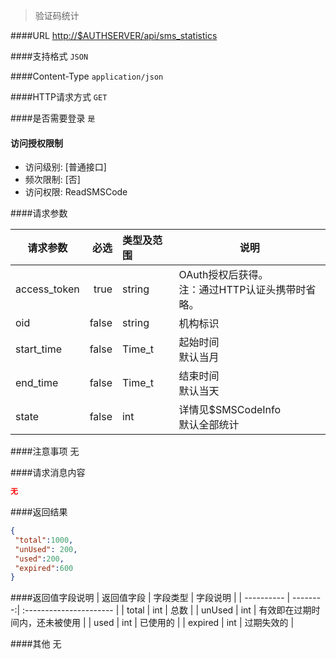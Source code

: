 
> 验证码统计

####URL
<http://$AUTHSERVER/api/sms_statistics>

####支持格式
`JSON`

####Content-Type
`application/json`

####HTTP请求方式
`GET`

####是否需要登录
`是`

#### 访问授权限制
* 访问级别: [普通接口]
* 频次限制: [否]
* 访问权限: ReadSMSCode


####请求参数

| 请求参数      |    必选 | 类型及范围  | 说明                                |
| ------------- | -------:| :---------- | ----------------------------------- |
| access_token  | true    | string      | OAuth授权后获得。</br>注：通过HTTP认证头携带时省略。 |
| oid           | false   | string      | 机构标识 |
| start_time |  false |   Time_t |  起始时间<br/>默认当月 |
| end_time |    false |   Time_t |  结束时间<br/>默认当天 |
| state |   false |   int | 详情见$SMSCodeInfo<br/>默认全部统计 |


####注意事项
无

####请求消息内容
``` JSON
无
```

####返回结果
``` JSON
{
 "total":1000,
 "unUsed": 200,
 "used":200,
 "expired":600
}

```
####返回值字段说明
| 返回值字段 | 字段类型 | 字段说明                |
| ---------- | --------:| :---------------------- |
| total |   int | 总数 |
| unUsed |  int | 有效即在过期时间内，还未被使用 |
| used |    int | 已使用的 |
| expired | int | 过期失效的 |

####其他
无
